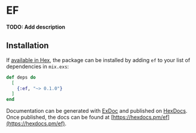 # EF

**TODO: Add description**

## Installation

If [available in Hex](https://hex.pm/docs/publish), the package can be installed
by adding `ef` to your list of dependencies in `mix.exs`:

```elixir
def deps do
  [
    {:ef, "~> 0.1.0"}
  ]
end
```

Documentation can be generated with [ExDoc](https://github.com/elixir-lang/ex_doc)
and published on [HexDocs](https://hexdocs.pm). Once published, the docs can
be found at [https://hexdocs.pm/ef](https://hexdocs.pm/ef).

